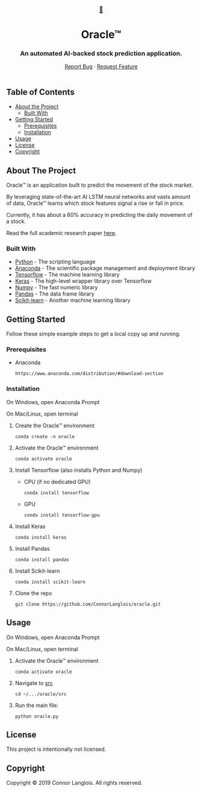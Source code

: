 <div align="center">
  <h3><a href="#">🔮</a></h3>
</div>
<h1 align="center">Oracle™</h1>
<h3 align="center">An automated AI-backed stock prediction application.</h3>
<div align="center">
	<a href="https://github.com/ConnorLanglois/oracle/issues">Report Bug</a>
	·
	<a href="https://github.com/ConnorLanglois/oracle/issues">Request Feature</a>
</div>
<br>

## Table of Contents

* [About the Project](#about-the-project)
  * [Built With](#built-with)
* [Getting Started](#getting-started)
  * [Prerequisites](#prerequisites)
  * [Installation](#installation)
* [Usage](#usage)
* [License](#license)
* [Copyright](#copyright)

## About The Project

Oracle™ is an application built to predict the movement of the stock market.

By leveraging state-of-the-art AI LSTM neural networks and vasts amount of data, Oracle™ learns which stock features signal a rise or fall in price.

Currently, it has about a 60% accuracy in predicting the daily movement of a stock.

Read the full academic research paper [here](paper/An%20AI-based%20Approach%20to%20Stock%20Market%20Prediction.pdf).

### Built With

* [Python](https://www.python.org/) - The scripting language
* [Anaconda](https://www.anaconda.com) - The scientific package management and deployment library
* [Tensorflow](https://www.tensorflow.org) - The machine learning library
* [Keras](https://keras.io) - The high-level wrapper library over Tensorflow
* [Numpy](https://numpy.org) - The fast numeric library
* [Pandas](https://pandas.pydata.org) - The data frame library
* [Scikit-learn](https://scikit-learn.org) - Another machine learning library

## Getting Started

Follow these simple example steps to get a local copy up and running.

### Prerequisites

* Anaconda
	```
	https://www.anaconda.com/distribution/#download-section
	```

### Installation

On Windows, open Anaconda Prompt

On Mac/Linux, open terminal

1. Create the Oracle™ environment
	```shell
	conda create -n oracle
	```

2. Activate the Oracle™ environment
	```shell
	conda activate oracle
	```

3. Install Tensorflow (also installs Python and Numpy)
	* CPU (if no dedicated GPU)
		```shell
		conda install tensorflow
		```
	* GPU
		```shell
		conda install tensorflow-gpu
		```

6. Install Keras
	```shell
	conda install keras
	```

5. Install Pandas
	```shell
	conda install pandas
	```

5. Install Scikit-learn
	```shell
	conda install scikit-learn
	```

4. Clone the repo
	```shell
	git clone https://github.com/ConnorLanglois/oracle.git
	```

## Usage

On Windows, open Anaconda Prompt

On Mac/Linux, open terminal

1. Activate the Oracle™ environment
	```shell
	conda activate oracle
	```

2. Navigate to [src](src)
	```shell
	cd ~/.../oracle/src
	```

2. Run the main file:
	```shell
	python oracle.py
	```

## License

This project is intentionally not licensed.

## Copyright

Copyright © 2019 Connor Langlois. All rights reserved.
